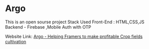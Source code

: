 # Argo

This is an open sourse project 
Stack Used 
Front-End : HTML,CSS,JS
Backend - Firebase ,Mobile Auth with OTP 

Website Link: [Argo - Helping Framers to make profitable Crop fields cultivation](https://luminous-daffodil-344002.netlify.app)
